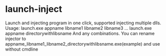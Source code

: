 # launch-inject

Launch and injecting program in one click, supported injecting multiple dlls.
Usage:
launch.exe appname libname1 libname2 libname3 ...
launch.exe appname directorywithlibsname
And any combinations. You can rename injector to appname_libname1_libname2_directorywithlibsname.exe(example) and use without cmdline